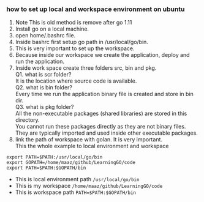 ### how to set up local and workspace environment  on ubuntu    
1. Note This is old method is remove after go 1.11 
1. Install go on a local machine.   
1. open home/.bashrc file.    
1. Inside bashrc first setup go path in /usr/local/go/bin.   
1. This is very important to set up the workspace.  
1. Because inside our workspace we create the application, deploy and run the application.  
1. Inside work space create three folders src, bin and pkg.     
Q1. what is scr folder?    
It is the location where source code is  available.   
Q2. what is bin folder?   
Every time we run the application binary file is created and store in bin dir.   
Q3. what is pkg folder?     
   All the non-executable packages (shared libraries) are stored in this directory.     
   You cannot run these packages directly as they are not binary files.      
   They are typically imported and used inside other executable packages.     
7. link the path of workspace with golan. It is very important.    
This the whole example to local environment and workspace  
``` 
export PATH=$PATH:/usr/local/go/bin  
export GOPATH=/home/maaz/github/LearningGO/code
export PATH=$PATH:$GOPATH/bin
```  
* This is local environment path `/usr/local/go/bin `
* This is my workspace `/home/maaz/github/LearningGO/code`  
* This is workspace path `PATH=$PATH:$GOPATH/bin`   

